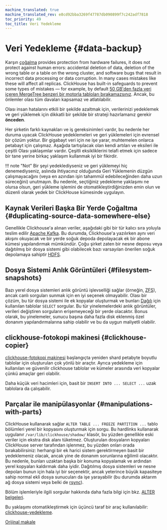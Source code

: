 ```yaml
---
machine_translated: true
machine_translated_rev: e8cd92bba3269f47787db090899f7c242adf7818
toc_priority: 49
toc_title: Veri Yedekleme
---
```


# Veri Yedekleme {#data-backup}

Karşın [çoğalma](../engines/table_engines/mergetree_family/replication.md) provides protection from hardware failures, it does not protect against human errors: accidental deletion of data, deletion of the wrong table or a table on the wrong cluster, and software bugs that result in incorrect data processing or data corruption. In many cases mistakes like these will affect all replicas. ClickHouse has built-in safeguards to prevent some types of mistakes — for example, by default [50 GB'den fazla veri içeren MergeTree benzeri bir motorla tabloları bırakamazsınız](https://github.com/ClickHouse/ClickHouse/blob/v18.14.18-stable/programs/server/config.xml#L322-L330). Ancak, bu önlemler olası tüm davaları kapsamaz ve atlatılabilir.

Olası insan hatalarını etkili bir şekilde azaltmak için, verilerinizi yedeklemek ve geri yüklemek için dikkatli bir şekilde bir strateji hazırlamanız gerekir **önceden**.

Her şirketin farklı kaynakları ve iş gereksinimleri vardır, bu nedenle her duruma uyacak ClickHouse yedeklemeleri ve geri yüklemeleri için evrensel bir çözüm yoktur. Bir gigabayt veri için ne işe yarar, muhtemelen onlarca petabayt için çalışmaz. Aşağıda tartışılacak olan kendi artıları ve eksileri ile çeşitli Olası yaklaşımlar vardır. Çeşitli eksikliklerini telafi etmek için sadece bir tane yerine birkaç yaklaşım kullanmak iyi bir fikirdir.

!!! note "Not"
    Bir şeyi yedeklediyseniz ve geri yüklemeyi hiç denemediyseniz, aslında ihtiyacınız olduğunda Geri Yüklemenin düzgün çalışmayacağını (veya en azından işin tahammül edebileceğinden daha uzun süreceğini) unutmayın. Bu nedenle, seçtiğiniz yedekleme yaklaşımı ne olursa olsun, geri yükleme işlemini de otomatikleştirdiğinizden emin olun ve düzenli olarak yedek bir ClickHouse kümesinde uygulayın.

## Kaynak Verileri Başka Bir Yerde Çoğaltma {#duplicating-source-data-somewhere-else}

Genellikle Clickhouse'a alınan veriler, aşağıdaki gibi bir tür kalıcı sıra yoluyla teslim edilir [Apache Kafka](https://kafka.apache.org). Bu durumda, Clickhouse'a yazılırken aynı veri akışını okuyacak ve bir yerde soğuk depoda depolayacak ek bir abone kümesi yapılandırmak mümkündür. Çoğu şirket zaten bir nesne deposu veya dağıtılmış bir dosya sistemi gibi olabilecek bazı varsayılan önerilen soğuk depolamaya sahiptir [HDFS](https://hadoop.apache.org/docs/stable/hadoop-project-dist/hadoop-hdfs/HdfsDesign.html).

## Dosya Sistemi Anlık Görüntüleri {#filesystem-snapshots}

Bazı yerel dosya sistemleri anlık görüntü işlevselliği sağlar (örneğin, [ZFS](https://en.wikipedia.org/wiki/ZFS)), ancak canlı sorguları sunmak için en iyi seçenek olmayabilir. Olası bir çözüm, bu tür dosya sistemi ile ek kopyalar oluşturmak ve bunları [Dağılı](../engines/table_engines/special/distributed.md) için kullanılan tablolar `SELECT` sorgular. Bu tür yinelemelerdeki anlık görüntüler, verileri değiştiren sorguların erişemeyeceği bir yerde olacaktır. Bonus olarak, bu yinelemeler, sunucu başına daha fazla disk eklenmiş özel donanım yapılandırmalarına sahip olabilir ve bu da uygun maliyetli olabilir.

## clickhouse-fotokopi makinesi {#clickhouse-copier}

[clickhouse-fotokopi makinesi](utilities/clickhouse-copier.md) başlangıçta yeniden shard petabyte boyutlu tablolar için oluşturulan çok yönlü bir araçtır. Ayrıca yedekleme için kullanılan ve güvenilir clickhouse tablolar ve kümeler arasında veri kopyalar çünkü amaçlar geri olabilir.

Daha küçük veri hacimleri için, basit bir `INSERT INTO ... SELECT ...` uzak tablolara da çalışabilir.

## Parçalar ile manipülasyonlar {#manipulations-with-parts}

ClickHouse kullanarak sağlar `ALTER TABLE ... FREEZE PARTITION ...` tablo bölümleri yerel bir kopyasını oluşturmak için sorgu. Bu hardlinks kullanarak uygulanır `/var/lib/clickhouse/shadow/` klasör, bu yüzden genellikle eski veriler için ekstra disk alanı tüketmez. Oluşturulan dosyaların kopyaları ClickHouse server tarafından işlenmez, bu yüzden onları orada bırakabilirsiniz: herhangi bir ek harici sistem gerektirmeyen basit bir yedeklemeniz olacak, ancak yine de donanım sorunlarına eğilimli olacaktır. Bu nedenle, bunları uzaktan başka bir konuma kopyalamak ve ardından yerel kopyaları kaldırmak daha iyidir. Dağıtılmış dosya sistemleri ve nesne depoları bunun için hala iyi bir seçenektir, ancak yeterince büyük kapasiteye sahip normal ekli dosya sunucuları da işe yarayabilir (bu durumda aktarım ağ dosya sistemi veya belki de [rsync](https://en.wikipedia.org/wiki/Rsync)).

Bölüm işlemleriyle ilgili sorgular hakkında daha fazla bilgi için bkz. [ALTER belgeleri](../sql_reference/statements/alter.md#alter_manipulations-with-partitions).

Bu yaklaşımı otomatikleştirmek için üçüncü taraf bir araç kullanılabilir: [clickhouse-yedekleme](https://github.com/AlexAkulov/clickhouse-backup).

[Orijinal makale](https://clickhouse.tech/docs/en/operations/backup/) <!--hide-->
